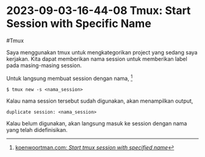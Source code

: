 # 2023-09-03-16-44-08 Tmux: Start Session with Specific Name

#Tmux

Saya menggunakan tmux untuk mengkategorikan project yang sedang saya kerjakan.
Kita dapat memberikan nama session untuk memberikan label pada masing-masing
session.

Untuk langsung membuat session dengan nama, [^1]

```
$ tmux new -s <nama_session>
```

Kalau nama session tersebut sudah digunakan, akan menampilkan output,

```
duplicate session: <nama_session>
```

Kalau belum digunakan, akan langsung masuk ke session dengan nama yang telah
didefinisikan.


[^1]: [koenwoortman.com: _Start tmux session with specified name_](https://koenwoortman.com/tmux-start-session-with-name/)
